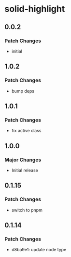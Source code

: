 # solid-highlight

## 0.0.2

### Patch Changes

- initial

## 1.0.2

### Patch Changes

- bump deps

## 1.0.1

### Patch Changes

- fix active class

## 1.0.0

### Major Changes

- Initial release

## 0.1.15

### Patch Changes

- switch to pnpm

## 0.1.14

### Patch Changes

- d8ba9e1: update node type
